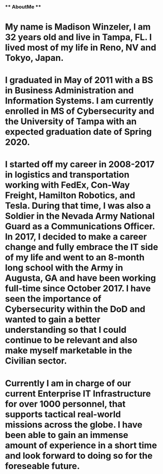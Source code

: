 ### ** AboutMe **

# My name is Madison Winzeler, I am 32 years old and live in Tampa, FL.  I lived most of my life in Reno, NV and Tokyo, Japan.
# I graduated in May of 2011 with a BS in Business Administration and Information Systems.  I am currently enrolled in MS of Cybersecurity and the University of Tampa with an expected graduation date of Spring 2020.
# I started off my career in 2008-2017 in logistics and transportation working with FedEx, Con-Way Freight, Hamilton Robotics, and Tesla.  During that time, I was also a Soldier in the Nevada Army National Guard as a Communications Officer.  In 2017, I decided to make a career change and fully embrace the IT side of my life and went to an 8-month long school with the Army in Augusta, GA and have been working full-time since October 2017.  I have seen the importance of Cybersecurity within the DoD and wanted to gain a better understanding so that I could continue to be relevant and also make myself marketable in the Civilian sector.
# Currently I am in charge of our current Enterprise IT Infrastructure for over 1000 personnel, that supports tactical real-world missions across the globe.  I have been able to gain an immense amount of experience in a short time and look forward to doing so for the foreseable future.
